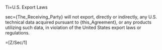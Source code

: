 Ti=U.S. Export Laws

sec={The_Receiving_Party} will not export, directly or indirectly, any U.S. technical data acquired pursuant to {this_Agreement}, or any products utilizing such data, in violation of the United States export laws or regulations.

=[Z/Sec/1]